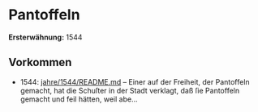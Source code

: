 # Pantoffeln

**Ersterwähnung:** 1544

## Vorkommen
- 1544: [jahre/1544/README.md](../jahre/1544/README.md) – Einer auf der Freiheit, der Pantoffeln gemacht, hat
die Schuſter in der Stadt verklagt, daß ſie Pantoffeln
gemacht und feil hätten, weil abe...
